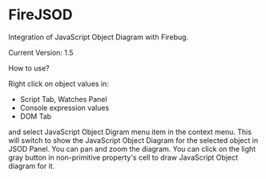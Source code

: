 FireJSOD
========

Integration of JavaScript Object Diagram with Firebug.

Current Version: 1.5

How to use?

Right click on object values in:

- Script Tab, Watches Panel
- Console expression values
- DOM Tab

and select JavaScript Object Digram menu item in the context menu. This will switch to show the JavaScript Object Diagram for the selected object in JSOD Panel. You can pan and zoom the diagram. You can click on the light gray button in non-primitive property's cell to draw JavaScript Object diagram for it. 
